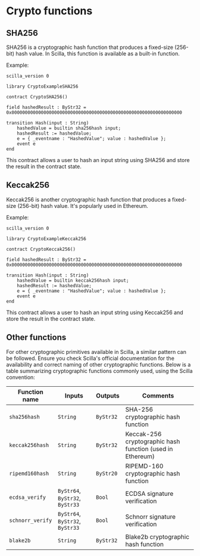 # Crypto functions

## SHA256

SHA256 is a cryptographic hash function that produces a fixed-size (256-bit)
hash value. In Scilla, this function is available as a built-in function.

Example:

```scilla
scilla_version 0

library CryptoExampleSHA256

contract CryptoSHA256()

field hashedResult : ByStr32 = 0x0000000000000000000000000000000000000000000000000000000000000000

transition Hash(input : String)
    hashedValue = builtin sha256hash input;
    hashedResult := hashedValue;
    e = { _eventname : "HashedValue"; value : hashedValue };
    event e
end
```

This contract allows a user to hash an input string using SHA256 and store the
result in the contract state.

## Keccak256

Keccak256 is another cryptographic hash function that produces a fixed-size
(256-bit) hash value. It's popularly used in Ethereum.

Example:

```scilla
scilla_version 0

library CryptoExampleKeccak256

contract CryptoKeccak256()

field hashedResult : ByStr32 = 0x0000000000000000000000000000000000000000000000000000000000000000

transition Hash(input : String)
    hashedValue = builtin keccak256hash input;
    hashedResult := hashedValue;
    e = { _eventname : "HashedValue"; value : hashedValue };
    event e
end
```

This contract allows a user to hash an input string using Keccak256 and store
the result in the contract state.

## Other functions

For other cryptographic primitives available in Scilla, a similar pattern can be
followed. Ensure you check Scilla's official documentation for the availability
and correct naming of other cryptographic functions. Below is a table
summarizing cryptographic functions commonly used, using the Scilla convention:

| Function name    | Inputs                          | Outputs   | Comments                                                  |
| ---------------- | ------------------------------- | --------- | --------------------------------------------------------- |
| `sha256hash`     | `String`                        | `ByStr32` | SHA-256 cryptographic hash function                       |
| `keccak256hash`  | `String`                        | `ByStr32` | Keccak-256 cryptographic hash function (used in Ethereum) |
| `ripemd160hash`  | `String`                        | `ByStr20` | RIPEMD-160 cryptographic hash function                    |
| `ecdsa_verify`   | `ByStr64`, `ByStr32`, `ByStr33` | `Bool`    | ECDSA signature verification                              |
| `schnorr_verify` | `ByStr64`, `ByStr32`, `ByStr33` | `Bool`    | Schnorr signature verification                            |
| `blake2b`        | `String`                        | `ByStr32` | Blake2b cryptographic hash function                       |
